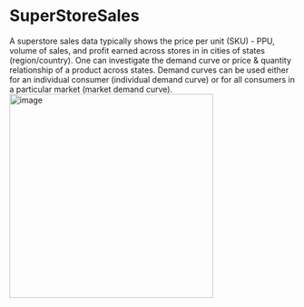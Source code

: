 # SuperStoreSales

A superstore sales data typically shows the price per unit (SKU) - PPU, volume of sales, and profit earned across stores in in cities of states (region/country). One can investigate the demand curve or price & quantity relationship of a product across states. Demand curves can be used either for an individual consumer (individual demand curve) or for all consumers in a particular market (market demand curve).
<img width="359" alt="image" src="https://github.com/ranja-sarkar/SuperStoreSales/assets/101544669/97913eca-24db-4065-a946-81d3b651767f">


